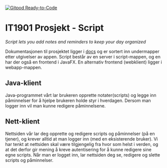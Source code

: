 [![Gitpod Ready-to-Code](https://img.shields.io/badge/Gitpod-Ready--to--Code-blue?logo=gitpod)](https://gitpod.stud.ntnu.no/#https://gitlab.stud.idi.ntnu.no/it1901/groups-2022/gr2205/gr2205)

# IT1901 Prosjekt - Script

*Script lets you add notes and reminders to keep your day organized*

Dokumentasjonen til prosjektet ligger i [docs](link) og er sortert inn undermapper etter utgivelser av appen.
Script består av en server i script-mappen, og en har der også en frontend i JavaFX.
En alternativ frontend (webklient) ligger i webapp-mappen.

## Java-klient

Java-programmet vårt lar brukeren opprette notater(scripts) og legge inn påminnelser for å hjelpe brukeren holde styr i hverdagen.
Dersom man logger inn vil man kunne redigere påminnelsene.

## Nett-klient

Nettsiden vår lar deg opprette og redigere scripts og påminnelser (på en tjener), og krever alltid at man logger inn (med en eksisterende bruker). Vi har tenkt at nettsiden skal være tilgjengelig fra hvor som helst i verden, og at det derfor gir mening å kreve autentisering for å kunne redigere sine egne scripts.
Når man er logget inn, lar nettsiden deg se, redigere og slette scripts og påminnelser.


